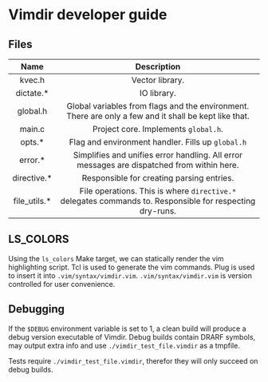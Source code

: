 # Vimdir developer guide

## Files
| Name | Description |
| :--: | :---------: |
| kvec.h | Vector library. |
| dictate.* | IO library. |
| global.h | Global variables from flags and the environment. There are only a few and it shall be kept like that. |
| main.c | Project core. Implements `global.h`. |
| opts.* | Flag and environment handler. Fills up `global.h` |
| error.* | Simplifies and unifies error handling. All error messages are dispatched from within here. |
| directive.* | Responsible for creating parsing entries. |
| file\_utils.* | File operations. This is where `directive.*` delegates commands to. Responsible for respecting dry-runs. |

## LS\_COLORS
Using the `ls_colors` Make target,
we can statically render the vim highlighting script.
Tcl is used to generate the vim commands.
Plug is used to insert it into `.vim/syntax/vimdir.vim`.
`.vim/syntax/vimdir.vim` is version controlled for user convenience.

## Debugging
If the `$DEBUG` environment variable is set to 1,
a clean build will produce a debug version executable of Vimdir.
Debug builds contain DRARF symbols, may output extra info
and use `./vimdir_test_file.vimdir` as a tmpfile.

Tests require `./vimdir_test_file.vimdir`,
therefor they will only succeed on debug builds.
